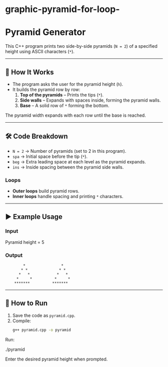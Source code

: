 # graphic-pyramid-for-loop-
# Pyramid Generator

This C++ program prints two side-by-side pyramids (`N = 2`) of a specified height using ASCII characters (`*`).  

---

## 📖 How It Works

- The program asks the user for the pyramid height (`h`).
- It builds the pyramid row by row:
  1. **Top of the pyramids** – Prints the tips (`*`).
  2. **Side walls** – Expands with spaces inside, forming the pyramid walls.
  3. **Base** – A solid row of `*` forming the bottom.  

The pyramid width expands with each row until the base is reached.

---

## 🛠️ Code Breakdown

- `N = 2` → Number of pyramids (set to 2 in this program).  
- `spa` → Initial space before the tip (`*`).  
- `beg` → Extra leading space at each level as the pyramid expands.  
- `ins` → Inside spacing between the pyramid side walls.  

### Loops
- **Outer loops** build pyramid rows.  
- **Inner loops** handle spacing and printing `*` characters.  

---

## ▶️ Example Usage

### Input
Pyramid height = 5


### Output

            *                *
           * *              * *
          *   *            *   *
         *     *          *     *
        *******          *******


---

## 🚀 How to Run

1. Save the code as `pyramid.cpp`.
2. Compile:
   ```bash
   g++ pyramid.cpp -o pyramid


Run:

./pyramid


Enter the desired pyramid height when prompted.